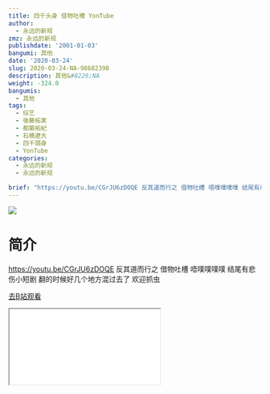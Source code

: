 ```yaml
---
title: 四千头身 借物吐槽 YonTube
author:
  - 永远的新规
zmz: 永远的新规
publishdate: '2001-01-03'
bangumi: 其他
date: '2020-03-24'
slug: 2020-03-24-NA-98682398
description: 其他&#8226;NA
weight: -324.0
bangumis:
  - 其他
tags:
  - 综艺
  - 後藤拓実
  - 都築拓紀
  - 石橋遼大
  - 四千頭身
  - YonTube
categories:
  - 永远的新规
  - 永远的新规

brief: "https://youtu.be/CGrJU6zDOQE 反其道而行之 借物吐槽 唔噗噗噗噗 结尾有悲伤小短剧 翻的时候好几个地方混过去了 欢迎抓虫"
---
```

![](https://raw.githubusercontent.com/tcgriffith/owaraisite/master/static/tmpimg/8008d83414b0097f4afef0e2b61bb321fdc17d3b.jpg.480.jpg)
# 简介  
https://youtu.be/CGrJU6zDOQE
反其道而行之 借物吐槽 
唔噗噗噗噗
结尾有悲伤小短剧
翻的时候好几个地方混过去了 欢迎抓虫  

[去B站观看](https://www.bilibili.com/video/av98682398/)
<div class ="resp-container"><iframe class="testiframe" src="//player.bilibili.com/player.html?aid=98682398"", scrolling="no", allowfullscreen="true" > </iframe></div> 
